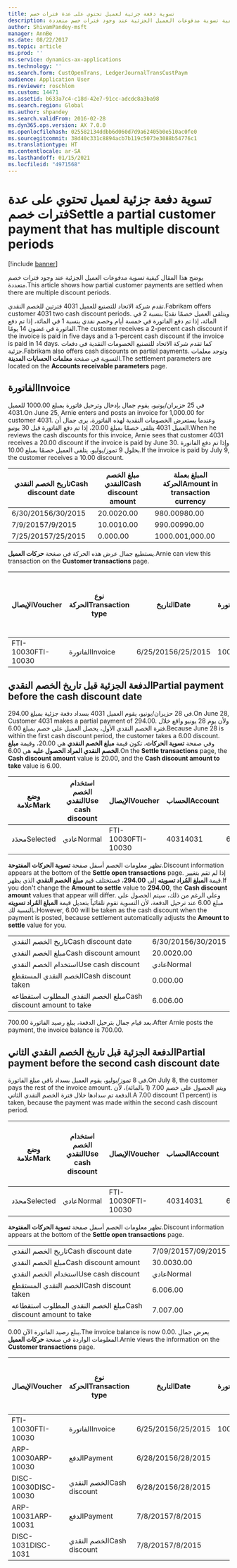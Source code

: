 ```yaml
---
title: تسوية دفعة جزئية لعميل تحتوي على عدة فترات خصم
description: يوضح هذا المقال كيفية تسوية مدفوعات العميل الجزئية عند وجود فترات خصم متعددة.
author: ShivamPandey-msft
manager: AnnBe
ms.date: 08/22/2017
ms.topic: article
ms.prod: ''
ms.service: dynamics-ax-applications
ms.technology: ''
ms.search.form: CustOpenTrans, LedgerJournalTransCustPaym
audience: Application User
ms.reviewer: roschlom
ms.custom: 14471
ms.assetid: b633a7c4-c18d-42e7-91cc-adcdc8a3ba98
ms.search.region: Global
ms.author: shpandey
ms.search.validFrom: 2016-02-28
ms.dyn365.ops.version: AX 7.0.0
ms.openlocfilehash: 025582134ddbb6d060d7d9a62405b0e510ac0fe0
ms.sourcegitcommit: 38d40c331c8894acb7b119c5073e3088b54776c1
ms.translationtype: HT
ms.contentlocale: ar-SA
ms.lasthandoff: 01/15/2021
ms.locfileid: "4971568"
---
```

# <a name="settle-a-partial-customer-payment-that-has-multiple-discount-periods"></a><span data-ttu-id="314c2-103">تسوية دفعة جزئية لعميل تحتوي على عدة فترات خصم</span><span class="sxs-lookup"><span data-stu-id="314c2-103">Settle a partial customer payment that has multiple discount periods</span></span>

[!include [banner](../includes/banner.md)]

<span data-ttu-id="314c2-104">يوضح هذا المقال كيفية تسوية مدفوعات العميل الجزئية عند وجود فترات خصم متعددة.</span><span class="sxs-lookup"><span data-stu-id="314c2-104">This article shows how partial customer payments are settled when there are multiple discount periods.</span></span>

<span data-ttu-id="314c2-105">تقدم شركة الاتحاد للتصنيع للعميل 4031 فترتين للخصم النقدي.</span><span class="sxs-lookup"><span data-stu-id="314c2-105">Fabrikam offers customer 4031 two cash discount periods.</span></span> <span data-ttu-id="314c2-106">ويتلقى العميل خصمًا نقديًا بنسبة 2 في المائة، إذا تم دفع الفاتورة في خمسة أيام وخصم نقدي بنسبة 1 في المائة، إذا تم دفع الفاتورة في غضون 14 يومًا.</span><span class="sxs-lookup"><span data-stu-id="314c2-106">The customer receives a 2-percent cash discount if the invoice is paid in five days and a 1-percent cash discount if the invoice is paid in 14 days.</span></span> <span data-ttu-id="314c2-107">كما تقدم شركة الاتحاد للتصنيع الخصومات النقدية في دفعات جزئية.</span><span class="sxs-lookup"><span data-stu-id="314c2-107">Fabrikam also offers cash discounts on partial payments.</span></span> <span data-ttu-id="314c2-108">وتوجد معلمات التسوية في صفحة **معلمات الحسابات المدينة**.</span><span class="sxs-lookup"><span data-stu-id="314c2-108">The settlement parameters are located on the **Accounts receivable parameters** page.</span></span>

## <a name="invoice"></a><span data-ttu-id="314c2-109">الفاتورة</span><span class="sxs-lookup"><span data-stu-id="314c2-109">Invoice</span></span>
<span data-ttu-id="314c2-110">في 25 حزيران/يونيو، يقوم جمال بإدخال وترحيل فاتورة بمبلغ 1000.00 للعميل 4031.</span><span class="sxs-lookup"><span data-stu-id="314c2-110">On June 25, Arnie enters and posts an invoice for 1,000.00 for customer 4031.</span></span> <span data-ttu-id="314c2-111">وعندما يستعرض الخصومات النقدية لهذه الفاتورة، يرى جمال أن العميل 4031 يتلقى خصمًا بمبلغ 20.00، إذا تم دفع الفاتورة قبل 30 يونيو.</span><span class="sxs-lookup"><span data-stu-id="314c2-111">When he reviews the cash discounts for this invoice, Arnie sees that customer 4031 receives a 20.00 discount if the invoice is paid by June 30.</span></span> <span data-ttu-id="314c2-112">وإذا تم دفع الفاتورة بحلول 9 تموز/يوليو، يتلقى العميل خصمًا بمبلغ 10.00.‬</span><span class="sxs-lookup"><span data-stu-id="314c2-112">If the invoice is paid by July 9, the customer receives a 10.00 discount.</span></span>

| <span data-ttu-id="314c2-113">تاريخ الخصم النقدي</span><span class="sxs-lookup"><span data-stu-id="314c2-113">Cash discount date</span></span> | <span data-ttu-id="314c2-114">مبلغ الخصم النقدي</span><span class="sxs-lookup"><span data-stu-id="314c2-114">Cash discount amount</span></span> | <span data-ttu-id="314c2-115">المبلغ بعملة الحركة</span><span class="sxs-lookup"><span data-stu-id="314c2-115">Amount in transaction currency</span></span> |
|--------------------|----------------------|--------------------------------|
| <span data-ttu-id="314c2-116">6/30/2015</span><span class="sxs-lookup"><span data-stu-id="314c2-116">6/30/2015</span></span>          | <span data-ttu-id="314c2-117">20.00</span><span class="sxs-lookup"><span data-stu-id="314c2-117">20.00</span></span>                | <span data-ttu-id="314c2-118">980.00</span><span class="sxs-lookup"><span data-stu-id="314c2-118">980.00</span></span>                         |
| <span data-ttu-id="314c2-119">7/9/2015</span><span class="sxs-lookup"><span data-stu-id="314c2-119">7/9/2015</span></span>           | <span data-ttu-id="314c2-120">10.00</span><span class="sxs-lookup"><span data-stu-id="314c2-120">10.00</span></span>                | <span data-ttu-id="314c2-121">990.00</span><span class="sxs-lookup"><span data-stu-id="314c2-121">990.00</span></span>                         |
| <span data-ttu-id="314c2-122">7/25/2015</span><span class="sxs-lookup"><span data-stu-id="314c2-122">7/25/2015</span></span>          | <span data-ttu-id="314c2-123">0.00</span><span class="sxs-lookup"><span data-stu-id="314c2-123">0.00</span></span>                 | <span data-ttu-id="314c2-124">1000.00</span><span class="sxs-lookup"><span data-stu-id="314c2-124">1,000.00</span></span>                       |

<span data-ttu-id="314c2-125">يستطيع جمال عرض هذه الحركة في صغحة **حركات العميل**.</span><span class="sxs-lookup"><span data-stu-id="314c2-125">Arnie can view this transaction on the **Customer transactions** page.</span></span>

| <span data-ttu-id="314c2-126">الإيصال</span><span class="sxs-lookup"><span data-stu-id="314c2-126">Voucher</span></span>   | <span data-ttu-id="314c2-127">نوع الحركة</span><span class="sxs-lookup"><span data-stu-id="314c2-127">Transaction type</span></span> | <span data-ttu-id="314c2-128">التاريخ</span><span class="sxs-lookup"><span data-stu-id="314c2-128">Date</span></span>      | <span data-ttu-id="314c2-129">الفاتورة</span><span class="sxs-lookup"><span data-stu-id="314c2-129">Invoice</span></span> | <span data-ttu-id="314c2-130">المبلغ في خصم بعملة الحركة</span><span class="sxs-lookup"><span data-stu-id="314c2-130">Amount in transaction currency debit</span></span> | <span data-ttu-id="314c2-131">المبلغ في الائتمان بعملة الحركة</span><span class="sxs-lookup"><span data-stu-id="314c2-131">Amount in transaction currency credit</span></span> | <span data-ttu-id="314c2-132">الرصيد</span><span class="sxs-lookup"><span data-stu-id="314c2-132">Balance</span></span>  | <span data-ttu-id="314c2-133">عملة</span><span class="sxs-lookup"><span data-stu-id="314c2-133">Currency</span></span> |
|-----------|------------------|-----------|---------|--------------------------------------|---------------------------------------|----------|----------|
| <span data-ttu-id="314c2-134">FTI-10030</span><span class="sxs-lookup"><span data-stu-id="314c2-134">FTI-10030</span></span> | <span data-ttu-id="314c2-135">الفاتورة</span><span class="sxs-lookup"><span data-stu-id="314c2-135">Invoice</span></span>          | <span data-ttu-id="314c2-136">6/25/2015</span><span class="sxs-lookup"><span data-stu-id="314c2-136">6/25/2015</span></span> | <span data-ttu-id="314c2-137">10030</span><span class="sxs-lookup"><span data-stu-id="314c2-137">10030</span></span>   | <span data-ttu-id="314c2-138">1000.00</span><span class="sxs-lookup"><span data-stu-id="314c2-138">1,000.00</span></span>                             |                                       | <span data-ttu-id="314c2-139">1000.00</span><span class="sxs-lookup"><span data-stu-id="314c2-139">1,000.00</span></span> | <span data-ttu-id="314c2-140">دولار أمريكي</span><span class="sxs-lookup"><span data-stu-id="314c2-140">USD</span></span>      |

## <a name="partial-payment-before-the-cash-discount-date"></a><span data-ttu-id="314c2-141">الدفعة الجزئية قبل تاريخ الخصم النقدي</span><span class="sxs-lookup"><span data-stu-id="314c2-141">Partial payment before the cash discount date</span></span>
<span data-ttu-id="314c2-142">في 28 حزيران/يونيو، يقوم العميل 4031 بسداد دفعة جزئية بمبلغ 294.00.</span><span class="sxs-lookup"><span data-stu-id="314c2-142">On June 28, Customer 4031 makes a partial payment of 294.00.</span></span> <span data-ttu-id="314c2-143">ولأن يوم 28 يونيو واقع خلال فترة الخصم النقدي الأول، يحصل العميل على خصم بمبلغ 6.00.</span><span class="sxs-lookup"><span data-stu-id="314c2-143">Because June 28 is within the first cash discount period, the customer takes a 6.00 discount.</span></span> <span data-ttu-id="314c2-144">وفي صفحة **تسوية الحركات**، تكون قيمة **مبلغ الخصم النقدي** هي 20.00، وقيمة **مبلغ الخصم النقدي المراد الحصول عليه** هي 6.00.</span><span class="sxs-lookup"><span data-stu-id="314c2-144">On the **Settle transactions** page, the **Cash discount amount** value is 20.00, and the **Cash discount amount to take** value is 6.00.</span></span>

| <span data-ttu-id="314c2-145">وضع علامة</span><span class="sxs-lookup"><span data-stu-id="314c2-145">Mark</span></span>     | <span data-ttu-id="314c2-146">استخدام الخصم النقدي</span><span class="sxs-lookup"><span data-stu-id="314c2-146">Use cash discount</span></span> | <span data-ttu-id="314c2-147">الإيصال</span><span class="sxs-lookup"><span data-stu-id="314c2-147">Voucher</span></span>   | <span data-ttu-id="314c2-148">الحساب</span><span class="sxs-lookup"><span data-stu-id="314c2-148">Account</span></span> | <span data-ttu-id="314c2-149">التاريخ</span><span class="sxs-lookup"><span data-stu-id="314c2-149">Date</span></span>      | <span data-ttu-id="314c2-150">تاريخ الاستحقاق</span><span class="sxs-lookup"><span data-stu-id="314c2-150">Due date</span></span>  | <span data-ttu-id="314c2-151">الفاتورة</span><span class="sxs-lookup"><span data-stu-id="314c2-151">Invoice</span></span> | <span data-ttu-id="314c2-152">المبلغ بعملة الحركة</span><span class="sxs-lookup"><span data-stu-id="314c2-152">Amount in transaction currency</span></span> | <span data-ttu-id="314c2-153">عملة</span><span class="sxs-lookup"><span data-stu-id="314c2-153">Currency</span></span> | <span data-ttu-id="314c2-154">المبلغ المراد تسويته</span><span class="sxs-lookup"><span data-stu-id="314c2-154">Amount to settle</span></span> |
|----------|-------------------|-----------|---------|-----------|-----------|---------|--------------------------------|----------|------------------|
| <span data-ttu-id="314c2-155">محدَد</span><span class="sxs-lookup"><span data-stu-id="314c2-155">Selected</span></span> | <span data-ttu-id="314c2-156">عادي</span><span class="sxs-lookup"><span data-stu-id="314c2-156">Normal</span></span>            | <span data-ttu-id="314c2-157">FTI-10030</span><span class="sxs-lookup"><span data-stu-id="314c2-157">FTI-10030</span></span> | <span data-ttu-id="314c2-158">4031</span><span class="sxs-lookup"><span data-stu-id="314c2-158">4031</span></span>    | <span data-ttu-id="314c2-159">6/25/2015</span><span class="sxs-lookup"><span data-stu-id="314c2-159">6/25/2015</span></span> | <span data-ttu-id="314c2-160">7/25/2015</span><span class="sxs-lookup"><span data-stu-id="314c2-160">7/25/2015</span></span> | <span data-ttu-id="314c2-161">10030</span><span class="sxs-lookup"><span data-stu-id="314c2-161">10030</span></span>   | <span data-ttu-id="314c2-162">1000.00</span><span class="sxs-lookup"><span data-stu-id="314c2-162">1,000.00</span></span>                       | <span data-ttu-id="314c2-163">دولار أمريكي</span><span class="sxs-lookup"><span data-stu-id="314c2-163">USD</span></span>      | <span data-ttu-id="314c2-164">294.00</span><span class="sxs-lookup"><span data-stu-id="314c2-164">294.00</span></span>           |

<span data-ttu-id="314c2-165">تظهر معلومات الخصم أسفل صفحة **تسوية الحركات المفتوحة**.</span><span class="sxs-lookup"><span data-stu-id="314c2-165">Discount information appears at the bottom of the **Settle open transactions** page.</span></span> <span data-ttu-id="314c2-166">إذا لم تقم بتغيير قيمة **المبلغ المُراد تسويته** إلى **294.00**، فستختلف قيم **مبلغ الخصم النقدي** الذي يظهر.</span><span class="sxs-lookup"><span data-stu-id="314c2-166">If you don't change the **Amount to settle** value to **294.00**, the **Cash discount amount** values that appear will differ.</span></span> <span data-ttu-id="314c2-167">وعلى الرغم من ذلك، سيتم الحصول على مبلغ 6.00 عند ترحيل الدفعة، لأن التسوية تقوم تلقائياً بتعديل قيمة **المبلغ المُراد تسويته** بالنسبة لك.</span><span class="sxs-lookup"><span data-stu-id="314c2-167">However, 6.00 will be taken as the cash discount when the payment is posted, because settlement automatically adjusts the **Amount to settle** value for you.</span></span>

|                              |           |
|------------------------------|-----------|
| <span data-ttu-id="314c2-168">تاريخ الخصم النقدي</span><span class="sxs-lookup"><span data-stu-id="314c2-168">Cash discount date</span></span>           | <span data-ttu-id="314c2-169">6/30/2015</span><span class="sxs-lookup"><span data-stu-id="314c2-169">6/30/2015</span></span> |
| <span data-ttu-id="314c2-170">مبلغ الخصم النقدي</span><span class="sxs-lookup"><span data-stu-id="314c2-170">Cash discount amount</span></span>         | <span data-ttu-id="314c2-171">20.00</span><span class="sxs-lookup"><span data-stu-id="314c2-171">20.00</span></span>     |
| <span data-ttu-id="314c2-172">استخدام الخصم النقدي</span><span class="sxs-lookup"><span data-stu-id="314c2-172">Use cash discount</span></span>            | <span data-ttu-id="314c2-173">عادي</span><span class="sxs-lookup"><span data-stu-id="314c2-173">Normal</span></span>    |
| <span data-ttu-id="314c2-174">الخصم النقدي المستقطع</span><span class="sxs-lookup"><span data-stu-id="314c2-174">Cash discount taken</span></span>          | <span data-ttu-id="314c2-175">0.00</span><span class="sxs-lookup"><span data-stu-id="314c2-175">0.00</span></span>      |
| <span data-ttu-id="314c2-176">مبلغ الخصم النقدي المطلوب استقطاعه</span><span class="sxs-lookup"><span data-stu-id="314c2-176">Cash discount amount to take</span></span> | <span data-ttu-id="314c2-177">6.00</span><span class="sxs-lookup"><span data-stu-id="314c2-177">6.00</span></span>      |

<span data-ttu-id="314c2-178">بعد قيام جمال بترحيل الدفعة، يبلغ رصيد الفاتورة 700.00.</span><span class="sxs-lookup"><span data-stu-id="314c2-178">After Arnie posts the payment, the invoice balance is 700.00.</span></span>

## <a name="partial-payment-before-the-second-cash-discount-date"></a><span data-ttu-id="314c2-179">الدفعة الجزئية قبل تاريخ الخصم النقدي الثاني</span><span class="sxs-lookup"><span data-stu-id="314c2-179">Partial payment before the second cash discount date</span></span>
<span data-ttu-id="314c2-180">في 8 تموز/يوليو، يقوم العميل بسداد باقي مبلغ الفاتورة.</span><span class="sxs-lookup"><span data-stu-id="314c2-180">On July 8, the customer pays the rest of the invoice amount.</span></span> <span data-ttu-id="314c2-181">ويتم الحصول على خصم 7.00 (1 بالمائة)، لأن الدفعة تم سدادها خلال فترة الخصم النقدي الثاني.</span><span class="sxs-lookup"><span data-stu-id="314c2-181">A 7.00 discount (1 percent) is taken, because the payment was made within the second cash discount period.</span></span>

| <span data-ttu-id="314c2-182">وضع علامة</span><span class="sxs-lookup"><span data-stu-id="314c2-182">Mark</span></span>     | <span data-ttu-id="314c2-183">استخدام الخصم النقدي</span><span class="sxs-lookup"><span data-stu-id="314c2-183">Use cash discount</span></span> | <span data-ttu-id="314c2-184">الإيصال</span><span class="sxs-lookup"><span data-stu-id="314c2-184">Voucher</span></span>   | <span data-ttu-id="314c2-185">الحساب</span><span class="sxs-lookup"><span data-stu-id="314c2-185">Account</span></span> | <span data-ttu-id="314c2-186">التاريخ</span><span class="sxs-lookup"><span data-stu-id="314c2-186">Date</span></span>      | <span data-ttu-id="314c2-187">تاريخ الاستحقاق</span><span class="sxs-lookup"><span data-stu-id="314c2-187">Due date</span></span>  | <span data-ttu-id="314c2-188">الفاتورة</span><span class="sxs-lookup"><span data-stu-id="314c2-188">Invoice</span></span> | <span data-ttu-id="314c2-189">المبلغ في خصم بعملة الحركة</span><span class="sxs-lookup"><span data-stu-id="314c2-189">Amount in transaction currency debit</span></span> | <span data-ttu-id="314c2-190">المبلغ في الائتمان بعملة الحركة</span><span class="sxs-lookup"><span data-stu-id="314c2-190">Amount in transaction currency credit</span></span> | <span data-ttu-id="314c2-191">عملة</span><span class="sxs-lookup"><span data-stu-id="314c2-191">Currency</span></span> | <span data-ttu-id="314c2-192">المبلغ المراد تسويته</span><span class="sxs-lookup"><span data-stu-id="314c2-192">Amount to settle</span></span> |
|----------|-------------------|-----------|---------|-----------|-----------|---------|--------------------------------------|---------------------------------------|----------|------------------|
| <span data-ttu-id="314c2-193">محدَد</span><span class="sxs-lookup"><span data-stu-id="314c2-193">Selected</span></span> | <span data-ttu-id="314c2-194">عادي</span><span class="sxs-lookup"><span data-stu-id="314c2-194">Normal</span></span>            | <span data-ttu-id="314c2-195">FTI-10030</span><span class="sxs-lookup"><span data-stu-id="314c2-195">FTI-10030</span></span> | <span data-ttu-id="314c2-196">4031</span><span class="sxs-lookup"><span data-stu-id="314c2-196">4031</span></span>    | <span data-ttu-id="314c2-197">6/25/2015</span><span class="sxs-lookup"><span data-stu-id="314c2-197">6/25/2015</span></span> | <span data-ttu-id="314c2-198">7/25/2015</span><span class="sxs-lookup"><span data-stu-id="314c2-198">7/25/2015</span></span> | <span data-ttu-id="314c2-199">10030</span><span class="sxs-lookup"><span data-stu-id="314c2-199">10030</span></span>   | <span data-ttu-id="314c2-200">700.00</span><span class="sxs-lookup"><span data-stu-id="314c2-200">700.00</span></span>                               |                                       | <span data-ttu-id="314c2-201">دولار أمريكي</span><span class="sxs-lookup"><span data-stu-id="314c2-201">USD</span></span>      | <span data-ttu-id="314c2-202">693.00</span><span class="sxs-lookup"><span data-stu-id="314c2-202">693.00</span></span>           |

<span data-ttu-id="314c2-203">تظهر معلومات الخصم أسفل صفحة **تسوية الحركات المفتوحة**.</span><span class="sxs-lookup"><span data-stu-id="314c2-203">Discount information appears at the bottom of the **Settle open transactions** page.</span></span>

|                              |           |
|------------------------------|-----------|
| <span data-ttu-id="314c2-204">تاريخ الخصم النقدي</span><span class="sxs-lookup"><span data-stu-id="314c2-204">Cash discount date</span></span>           | <span data-ttu-id="314c2-205">7/09/2015</span><span class="sxs-lookup"><span data-stu-id="314c2-205">7/09/2015</span></span> |
| <span data-ttu-id="314c2-206">مبلغ الخصم النقدي</span><span class="sxs-lookup"><span data-stu-id="314c2-206">Cash discount amount</span></span>         | <span data-ttu-id="314c2-207">30.00</span><span class="sxs-lookup"><span data-stu-id="314c2-207">30.00</span></span>     |
| <span data-ttu-id="314c2-208">استخدام الخصم النقدي</span><span class="sxs-lookup"><span data-stu-id="314c2-208">Use cash discount</span></span>            | <span data-ttu-id="314c2-209">عادي</span><span class="sxs-lookup"><span data-stu-id="314c2-209">Normal</span></span>    |
| <span data-ttu-id="314c2-210">الخصم النقدي المستقطع</span><span class="sxs-lookup"><span data-stu-id="314c2-210">Cash discount taken</span></span>          | <span data-ttu-id="314c2-211">6.00</span><span class="sxs-lookup"><span data-stu-id="314c2-211">6.00</span></span>      |
| <span data-ttu-id="314c2-212">مبلغ الخصم النقدي المطلوب استقطاعه</span><span class="sxs-lookup"><span data-stu-id="314c2-212">Cash discount amount to take</span></span> | <span data-ttu-id="314c2-213">7.00</span><span class="sxs-lookup"><span data-stu-id="314c2-213">7.00</span></span>      |

<span data-ttu-id="314c2-214">يبلغ رصيد الفاتورة الآن 0.00.</span><span class="sxs-lookup"><span data-stu-id="314c2-214">The invoice balance is now 0.00.</span></span> <span data-ttu-id="314c2-215">يعرض جمال المعلومات الواردة في صغحة **حركات العميل**.</span><span class="sxs-lookup"><span data-stu-id="314c2-215">Arnie views the information on the **Customer transactions** page.</span></span>

| <span data-ttu-id="314c2-216">الإيصال</span><span class="sxs-lookup"><span data-stu-id="314c2-216">Voucher</span></span>    | <span data-ttu-id="314c2-217">نوع الحركة</span><span class="sxs-lookup"><span data-stu-id="314c2-217">Transaction type</span></span> | <span data-ttu-id="314c2-218">التاريخ</span><span class="sxs-lookup"><span data-stu-id="314c2-218">Date</span></span>      | <span data-ttu-id="314c2-219">الفاتورة</span><span class="sxs-lookup"><span data-stu-id="314c2-219">Invoice</span></span> | <span data-ttu-id="314c2-220">المبلغ في خصم بعملة الحركة</span><span class="sxs-lookup"><span data-stu-id="314c2-220">Amount in transaction currency debit</span></span> | <span data-ttu-id="314c2-221">المبلغ في الائتمان بعملة الحركة</span><span class="sxs-lookup"><span data-stu-id="314c2-221">Amount in transaction currency credit</span></span> | <span data-ttu-id="314c2-222">الرصيد</span><span class="sxs-lookup"><span data-stu-id="314c2-222">Balance</span></span> | <span data-ttu-id="314c2-223">عملة</span><span class="sxs-lookup"><span data-stu-id="314c2-223">Currency</span></span> |
|------------|------------------|-----------|---------|--------------------------------------|---------------------------------------|---------|----------|
| <span data-ttu-id="314c2-224">FTI-10030</span><span class="sxs-lookup"><span data-stu-id="314c2-224">FTI-10030</span></span>  | <span data-ttu-id="314c2-225">الفاتورة</span><span class="sxs-lookup"><span data-stu-id="314c2-225">Invoice</span></span>          | <span data-ttu-id="314c2-226">6/25/2015</span><span class="sxs-lookup"><span data-stu-id="314c2-226">6/25/2015</span></span> | <span data-ttu-id="314c2-227">10030</span><span class="sxs-lookup"><span data-stu-id="314c2-227">10030</span></span>   | <span data-ttu-id="314c2-228">1000.00</span><span class="sxs-lookup"><span data-stu-id="314c2-228">1,000.00</span></span>                             |                                       | <span data-ttu-id="314c2-229">0.00</span><span class="sxs-lookup"><span data-stu-id="314c2-229">0.00</span></span>    | <span data-ttu-id="314c2-230">دولار أمريكي</span><span class="sxs-lookup"><span data-stu-id="314c2-230">USD</span></span>      |
| <span data-ttu-id="314c2-231">ARP-10030</span><span class="sxs-lookup"><span data-stu-id="314c2-231">ARP-10030</span></span>  |  <span data-ttu-id="314c2-232">الدفع</span><span class="sxs-lookup"><span data-stu-id="314c2-232">Payment</span></span>         | <span data-ttu-id="314c2-233">6/28/2015</span><span class="sxs-lookup"><span data-stu-id="314c2-233">6/28/2015</span></span> |         |                                      | <span data-ttu-id="314c2-234">294.00</span><span class="sxs-lookup"><span data-stu-id="314c2-234">294.00</span></span>                                | <span data-ttu-id="314c2-235">0.00</span><span class="sxs-lookup"><span data-stu-id="314c2-235">0.00</span></span>    | <span data-ttu-id="314c2-236">دولار أمريكي</span><span class="sxs-lookup"><span data-stu-id="314c2-236">USD</span></span>      |
| <span data-ttu-id="314c2-237">DISC-10030</span><span class="sxs-lookup"><span data-stu-id="314c2-237">DISC-10030</span></span> |  <span data-ttu-id="314c2-238">الخصم النقدي</span><span class="sxs-lookup"><span data-stu-id="314c2-238">Cash discount</span></span>   | <span data-ttu-id="314c2-239">6/28/2015</span><span class="sxs-lookup"><span data-stu-id="314c2-239">6/28/2015</span></span> |         |                                      | <span data-ttu-id="314c2-240">6.00</span><span class="sxs-lookup"><span data-stu-id="314c2-240">6.00</span></span>                                  | <span data-ttu-id="314c2-241">0.00</span><span class="sxs-lookup"><span data-stu-id="314c2-241">0.00</span></span>    | <span data-ttu-id="314c2-242">دولار أمريكي</span><span class="sxs-lookup"><span data-stu-id="314c2-242">USD</span></span>      |
| <span data-ttu-id="314c2-243">ARP-10031</span><span class="sxs-lookup"><span data-stu-id="314c2-243">ARP-10031</span></span>  |  <span data-ttu-id="314c2-244">الدفع</span><span class="sxs-lookup"><span data-stu-id="314c2-244">Payment</span></span>         | <span data-ttu-id="314c2-245">7/8/2015</span><span class="sxs-lookup"><span data-stu-id="314c2-245">7/8/2015</span></span>  |         |                                      | <span data-ttu-id="314c2-246">693.00</span><span class="sxs-lookup"><span data-stu-id="314c2-246">693.00</span></span>                                | <span data-ttu-id="314c2-247">0.00</span><span class="sxs-lookup"><span data-stu-id="314c2-247">0.00</span></span>    | <span data-ttu-id="314c2-248">دولار أمريكي</span><span class="sxs-lookup"><span data-stu-id="314c2-248">USD</span></span>      |
| <span data-ttu-id="314c2-249">DISC-1031</span><span class="sxs-lookup"><span data-stu-id="314c2-249">DISC-1031</span></span>  |  <span data-ttu-id="314c2-250">الخصم النقدي</span><span class="sxs-lookup"><span data-stu-id="314c2-250">Cash discount</span></span>   | <span data-ttu-id="314c2-251">7/8/2015</span><span class="sxs-lookup"><span data-stu-id="314c2-251">7/8/2015</span></span>  |         |                                      | <span data-ttu-id="314c2-252">7.00</span><span class="sxs-lookup"><span data-stu-id="314c2-252">7.00</span></span>                                  | <span data-ttu-id="314c2-253">0.00</span><span class="sxs-lookup"><span data-stu-id="314c2-253">0.00</span></span>    | <span data-ttu-id="314c2-254">دولار أمريكي</span><span class="sxs-lookup"><span data-stu-id="314c2-254">USD</span></span>      |





